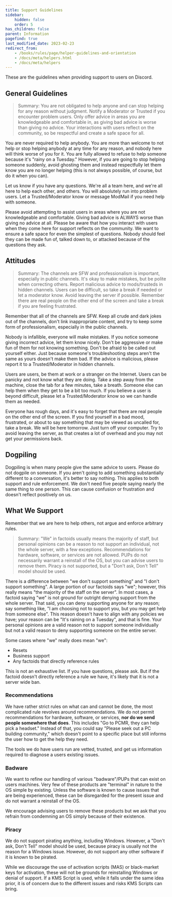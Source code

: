 ```yaml
---
title: Support Guidelines
sidebar:
    hidden: false
    order: 5
has_children: false
parent: Information
pagefind: true
last_modified_date: 2023-02-23
redirect_from: 
    - /books/rules/page/helper-guidelines-and-orientation
    - /docs/meta/helpers.html
    - /docs/meta/helpers
---
```





These are the guidelines when providing support to users on Discord.



## General Guidelines

> Summary: You are not obligated to help anyone and can stop helping for any reason without judgment. Notify a Moderator or Trusted if you encounter problem users. Only offer advice in areas you are knowledgeable and comfortable in, as giving bad advice is worse than giving no advice. Your interactions with users reflect on the community, so be respectful and create a safe space for all. 

You are never required to help anybody. You are more than welcome to not help or stop helping anybody at any time for any reason, and 
nobody here will think worse of you for it. You are fully allowed to refuse to help someone because it's "rainy on a Tuesday." However, if you are going to stop helping someone suddenly, avoid ghosting them and instead respectfully let them know you are no longer helping (this is not always possible, of course, but do it when you can).

Let us know if you have any questions. We're all a team here, and we're all here to help each other, and others. You will absolutely run 
into problem users. Let a Trusted/Moderator know or message ModMail if you need help with someone.

Please avoid attempting to assist users in areas where you are not knowledgeable and comfortable. Giving bad advice is ALWAYS worse than 
giving no advice at all. Please be aware that how you interact with users when they come here for support reflects on the community. 
We want to ensure a safe space for even the simplest of questions. Nobody should feel they can be made fun of, talked down to, or attacked 
because of the questions they ask. 

## Attitudes

> Summary: The channels are SFW and professionalism is important, especially in public channels. It's okay to make mistakes, but be polite when correcting others. Report malicious advice to mods/trusteds in hidden channels. Users can be difficult, so take a break if needed or let a moderator know. Avoid leaving the server if possible. Remember there are real people on the other end of the screen and take a break if you are feeling frustrated.

Remember that all of the channels are SFW. Keep all crude and dark jokes out of the channels, don't link inappropriate content, and try to keep 
some form of professionalism, especially in the public channels.

Nobody is infallible, everyone will make mistakes. If you notice someone giving incorrect advice, let them know nicely. Don't be aggressive or 
make fun of them for not knowing something. Don't be afraid to be called out yourself either. Just because someone's troubleshooting steps aren't 
the same as yours doesn't make them bad. If the advice is malicious, please report it to a Trusted/Moderator in hidden channels.

Users are users, be them at work or a stranger on the Internet. Users can be panicky and not know what they are doing. Take a step away from the 
machine, close the tab for a few minutes, take a breath. Someone else can help them when they get to be a bit too much. If you believe a user is 
beyond difficult, please let a Trusted/Moderator know so we can handle them as needed.

Everyone has rough days, and it's easy to forget that there are real people on the other end of the screen. If you find yourself in a bad mood, 
frustrated, or about to say something that may be viewed as uncalled for, take a break. We will be here tomorrow. Just turn off your computer. 
Try to avoid leaving the server, as that creates a lot of overhead and you may not get your permissions back.

## Dogpiling

Dogpiling is when many people give the same advice to users. Please do not dogpile on someone. If you aren't going to add something substantially
different to a conversation, it's better to say nothing. This applies to both support and rule enforcement. We don't need five people saying 
nearly the same thing to one person. This can cause confusion or frustration and doesn't reflect positively on us.

## What We Support

Remember that we are here to help others, not argue and enforce arbitrary rules.

> Summary: "We" in factoids usually means the majority of staff, but personal opinions can be a reason to not support an individual, not the whole server, with a few exceptions. Recommendations for hardware, software, or services are not allowed. PUPs do not necessarily warrant a reinstall of the OS, but you can advise users to remove them. Piracy is not supported, but a "Don't ask, Don't Tell" model should be used.

There is a difference between "we don't support something" and "I don't support something". A large portion of our factoids says
"we"; however, this really means "the majority of the staff on the server". In most cases, a factoid saying "we" is not ground for
outright denying support from the whole server. That said, you can deny supporting anyone for any reason; say something like,
"I am choosing not to support you, but you may get help from someone else". This reason doesn't have to align with any policies 
we have; your reason can be "It's raining on a Tuesday", and that is fine. Your personal opinions are a valid reason not to support 
someone individually but not a valid reason to deny supporting someone on the entire server.

Some cases where "we" really does mean "we":
- Resets
- Business support
- Any factoids that directly reference rules

This is not an exhaustive list. If you have questions, please ask. But if the factoid doesn't directly reference a rule we have, 
it's likely that it is not a server wide ban.

### Recommendations
We have rather strict rules on what can and cannot be done, the most complicated rule revolves around recommendations. We do not permit 
recommendations for hardware, software, or services, **nor do we send people somewhere that does**. This includes "Go to PCMR, they can 
help pick a headset." Instead of that, you could say "Please seek out a PC building community," which doesn't point to a specific place but still informs the user how to get the help they need.

The tools we do have users run are vetted, trusted, and get us information required to diagnose a users existing issues.

### Badware

We want to refine our handling of various "badware"/PUPs that can exist on users machines. Very few of these products are "terminal" in nature 
to the OS simple by existing. Unless the software is known to cause issues that are being experienced, these can be disregarded for the present 
issue 
and do not warrant a reinstall of the OS.

We encourage advising users to remove these products but we ask that you refrain from condemning an OS simply because of their existence. 

### Piracy

We do not support pirating anything, including Windows. However, a "Don't ask, Don't Tell" model should be used, because piracy is usually not
the reason for a Windows issue. However, do not support any other software if it is known to be pirated.

While we discourage the use of activation scripts (MAS) or black-market keys for activation, these will not be grounds for reinstalling Windows
or denial of support. If a KMS Script is used, while it falls under the same idea prior, it is of concern due to the different issues and risks
KMS Scripts can bring.
